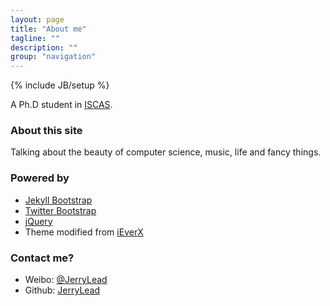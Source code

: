 ```yaml
---
layout: page
title: "About me"
tagline: ""
description: ""
group: "navigation"
---
```

{% include JB/setup %}


A Ph.D student in [ISCAS](http://english.is.cas.cn/).

### About this site

Talking about the beauty of computer science, music, life and fancy things.

### Powered by
* [Jekyll Bootstrap][]
* [Twitter Bootstrap][]
* [jQuery][]
* Theme modified from [iEverX](https://github.com/iEverX/ieverx.github.com)

### Contact me?
 
- Weibo:  [@JerryLead][weibo] 
- Github: [JerryLead][github] 

[weibo]: http://weibo.com/JerryLead
[github]: http://github.com/JerryLead
[Jekyll Bootstrap]: http://jekyllbootstrap.com "The Definitive Jekyll Blogging Framework"
[Twitter Bootstrap]: http://twitter.github.com/bootstrap/
[jQuery]: http://jquery.com
